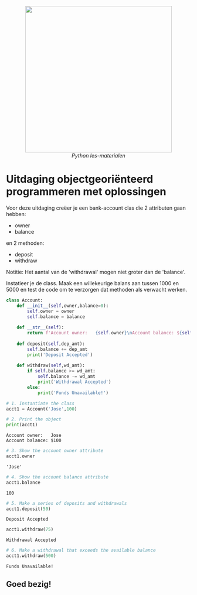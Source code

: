 <center>
    <img src='https://intecbrussel.be/img/logo3.png' width='400px' height='auto'/>
    <br/>
    <em>Python les-materialen</em>
</center>

# Uitdaging objectgeoriënteerd programmeren met oplossingen

Voor deze uitdaging creëer je een bank-account clas die 2 attributen gaan hebben:

* owner
* balance

en 2 methoden:

* deposit
* withdraw

Notitie: Het aantal van de 'withdrawal' mogen niet groter dan de 'balance'.

Instatieer je de class. Maak een willekeurige balans aan tussen 1000 en 5000 en test de code om te verzorgen dat methoden als verwacht werken.


```python
class Account:
    def __init__(self,owner,balance=0):
        self.owner = owner
        self.balance = balance
        
    def __str__(self):
        return f'Account owner:   {self.owner}\nAccount balance: ${self.balance}'
        
    def deposit(self,dep_amt):
        self.balance += dep_amt
        print('Deposit Accepted')
        
    def withdraw(self,wd_amt):
        if self.balance >= wd_amt:
            self.balance -= wd_amt
            print('Withdrawal Accepted')
        else:
            print('Funds Unavailable!')
```


```python
# 1. Instantiate the class
acct1 = Account('Jose',100)
```


```python
# 2. Print the object
print(acct1)
```

    Account owner:   Jose
    Account balance: $100
    


```python
# 3. Show the account owner attribute
acct1.owner
```




    'Jose'




```python
# 4. Show the account balance attribute
acct1.balance
```




    100




```python
# 5. Make a series of deposits and withdrawals
acct1.deposit(50)
```

    Deposit Accepted
    


```python
acct1.withdraw(75)
```

    Withdrawal Accepted
    


```python
# 6. Make a withdrawal that exceeds the available balance
acct1.withdraw(500)
```

    Funds Unavailable!
    

## Goed bezig!
